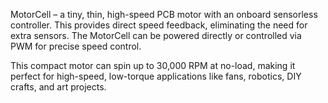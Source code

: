 MotorCell – a tiny, thin, high-speed PCB motor with an onboard sensorless controller. This provides direct speed feedback, eliminating the need for extra sensors. The MotorCell can be powered directly or controlled via PWM for precise speed control.

This compact motor can spin up to 30,000 RPM at no-load, making it perfect for high-speed, low-torque applications like fans, robotics, DIY crafts, and art projects.
